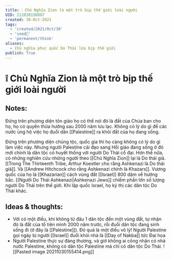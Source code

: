 ```yaml
---
title: ❕ Chủ Nghĩa Zion là một trò bịp thế giới loài người
UID: 211030150807
created: 30-Oct-2021
tags:
  - 'created/2021/Oct/30'
  - 'seed🥜'
  - 'permanent/think'
aliases:
  - Chủ nghĩa phục quốc Do Thái lừa bịp thế giới
publish: True
---
```

# ❕ Chủ Nghĩa Zion là một trò bịp thế giới loài người

## Notes:
Đứng trên phương diện tôn giáo họ có thể nói đó là đất của Chúa ban cho họ, họ có quyền thừa hưởng sau 2000 năm lưu lạc. Không có lý do gì để các nước ủng hộ việc họ đuổi dân [[Palestine]] ra khỏi đất của họ đang sống.

Đứng trên phương diện chủng tộc, quốc gia thì họ càng không có lý do gì làm việc này. Nhưng người Palestine cải đạo sang Hồi giáo đang sống ở đó mới chính là dân tộc có huyết thống với người Do Thái cổ đại. Hơn thế nữa, có những nghiên cứu những người theo [[Chủ Nghĩa Zion]] lại là Do thái giả. [[Trong The Thirteenth Tribe, Arthur Koestler cho rằng Ashkenazi là Do thái giả]]. Và [[Andrew Hitchcock cho rằng Ashkenazi chính là Khazars]]. Vương quốc của họ là [[Khazarian]] cách vùng đất [[Israel]] 800 dặm về hướng bắc. [[Người Do Thái Ashkenazi|Ashkenazi Jews]] chiếm phần lớn số lượng người Do Thái trên thế giới. Khi lập quốc Israel, họ kỳ thị các dân tộc Do Thái khác.

## Ideas & thoughts:
- Với có một điều, khi không từ đâu 1 dân tộc đến một vùng đất, tự nhận đó là đất của tổ tiên mình 2000 năm trước, rồi đuổi dân tộc đang sinh sống đi (ở đây là [[Palestine]]). Đó quả là một điều vô lý! Người Palestine gọi ngày bị người [[Israel]] đuổi khỏi nhà là [[Day of Nakba]] tức Đại họa
- Người Palestine thực sự đáng thương, và giờ không ai công nhận có nhà nước Palestine, không có dân tộc Palestine mà chỉ có dân tộc Do Thái. 
![[Pasted image 20211030155414.png]]

